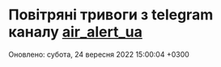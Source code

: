 # Повітряні тривоги з telegram каналу [air_alert_ua](https://t.me/air_alert_ua)

Оновлено:
субота, 24 вересня 2022 15:00:04 +0300
